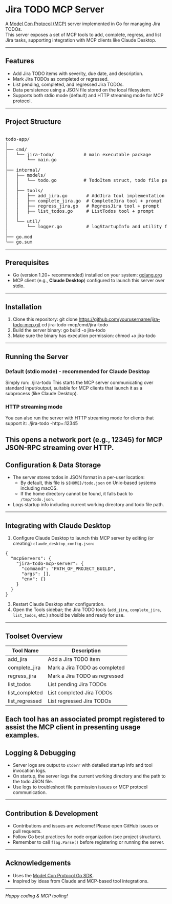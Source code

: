 # Jira TODO MCP Server

A [Model Con Protocol (MCP)](https://modelconprotocol.org/) server implemented in Go for managing Jira TODOs.  
This server exposes a set of MCP tools to add, complete, regress, and list Jira tasks, supporting integration with MCP clients like Claude Desktop.

---

## Features

- Add Jira TODO items with severity, due date, and description.
- Mark Jira TODOs as completed or regressed.
- List pending, completed, and regressed Jira TODOs.
- Data persistence using a JSON file stored on the local filesystem.
- Supports both stdio mode (default) and HTTP streaming mode for MCP protocol.

---
## Project Structure
<pre> 
todo-app/
│
├── cmd/
│   └── jira-todo/           # main executable package
│       └── main.go
│
├── internal/
│   ├── models/
│   │   └── todo.go          # TodoItem struct, todo file path, load/save logic
│   │
│   ├── tools/
│   │   ├── add_jira.go       # AddJira tool implementation + prompt
│   │   ├── complete_jira.go  # CompleteJira tool + prompt
│   │   ├── regress_jira.go   # RegressJira tool + prompt
│   │   ├── list_todos.go     # ListTodos tool + prompt
│   │
│   └── util/
│       └── logger.go         # logStartupInfo and utility functions
│
├── go.mod
└── go.sum
</pre>

---

## Prerequisites

- Go (version 1.20+ recommended) installed on your system: [golang.org](https://golang.org/dl/)
- MCP client (e.g., **Claude Desktop**) configured to launch this server over stdio.

---
## Installation
1. Clone this repository:
git clone https://github.com/yourusername/jira-todo-mcp.git
cd jira-todo-mcp/cmd/jira-todo
2. Build the server binary:
go build -o jira-todo
3. Make sure the binary has execution permission:
chmod +x jira-todo
---
## Running the Server
### Default (stdio mode) - recommended for Claude Desktop
Simply run:
./jira-todo
This starts the MCP server communicating over standard input/output, suitable for MCP clients that launch it as a subprocess (like Claude Desktop).

### HTTP streaming mode
You can also run the server with HTTP streaming mode for clients that support it:
./jira-todo -http=:12345

This opens a network port (e.g., 12345) for MCP JSON-RPC streaming over HTTP.
---
## Configuration & Data Storage
- The server stores todos in JSON format in a per-user location:
  - By default, this file is `${HOME}/todo.json` on Unix-based systems including macOS.
  - If the home directory cannot be found, it falls back to `/tmp/todo.json`.
- Logs startup info including current working directory and todo file path.
---
## Integrating with Claude Desktop
1. Configure Claude Desktop to launch this MCP server by editing (or creating) `claude_desktop_config.json`:
<pre>
{
  "mcpServers": {
    "jira-todo-mcp-server": {
      "command": "PATH_OF_PROJECT_BUILD",
      "args": [],
      "env": {}
    }
  }
}
</pre>
3. Restart Claude Desktop after configuration.
4. Open the Tools sidebar; the Jira TODO tools (`add_jira`, `complete_jira`, `list_todos`, etc.) should be visible and ready for use.
---

## Toolset Overview

| Tool Name       | Description                       |
|-----------------|---------------------------------|
| add_jira        | Add a Jira TODO item             |
| complete_jira   | Mark a Jira TODO as completed    |
| regress_jira    | Mark a Jira TODO as regressed    |
| list_todos      | List pending Jira TODOs          |
| list_completed  | List completed Jira TODOs        |
| list_regressed  | List regressed Jira TODOs        |

Each tool has an associated prompt registered to assist the MCP client in presenting usage examples.
---
## Logging & Debugging
- Server logs are output to `stderr` with detailed startup info and tool invocation logs.
- On startup, the server logs the current working directory and the path to the todo JSON file.
- Use logs to troubleshoot file permission issues or MCP protocol communication.
---

## Contribution & Development

- Contributions and issues are welcome! Please open GitHub issues or pull requests.
- Follow Go best practices for code organization (see project structure).
- Remember to call `flag.Parse()` before registering or running the server.
---
## Acknowledgements
- Uses the [Model Con Protocol Go SDK](https://github.com/modelconprotocol/go-sdk).
- Inspired by ideas from Claude and MCP-based tool integrations.
---
*Happy coding & MCP tooling!*
